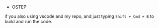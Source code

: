 - OSTEP

if you also using vscode and my repo, and just typing `Shift + Cmd + B` to build and run the code.

